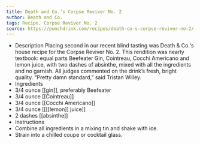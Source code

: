 ```yaml
---
title: Death and Co.’s Corpse Reviver No. 2
author: Death and Co.
tags: Recipe, Corpse Reviver No. 2
source: https://punchdrink.com/recipes/death-co-s-corpse-reviver-no-2/
---
```

- Description
Placing second in our recent blind tasting was Death & Co.‘s house recipe for the Corpse Reviver No. 2. This rendition was nearly textbook: equal parts Beefeater Gin, Cointreau, Cocchi Americano and lemon juice, with two dashes of absinthe, mixed with all the ingredients and no garnish. All judges commented on the drink’s fresh, bright quality. “Pretty damn standard,” said Tristan Willey.
- Ingredients
- 3/4 ounce [[gin]], preferably Beefeater
- 3/4 ounce [[Cointreau]]
- 3/4 ounce [[Cocchi Americano]] 
- 3/4 ounce [[[[lemon]] juice]] 
- 2 dashes [[absinthe]]
- Instructions
- Combine all ingredients in a mixing tin and shake with ice.
- Strain into a chilled coupe or cocktail glass.


